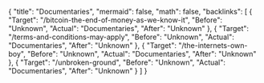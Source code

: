 {
	"title": "Documentaries",
	"mermaid": false,
	"math": false,
	"backlinks": [
		{
			"Target": "/bitcoin-the-end-of-money-as-we-know-it",
			"Before": "Unknown",
			"Actual": "Documentaries",
			"After": "Unknown"
		},
		{
			"Target": "/terms-and-conditions-may-apply",
			"Before": "Unknown",
			"Actual": "Documentaries",
			"After": "Unknown"
		},
		{
			"Target": "/the-internets-own-boy",
			"Before": "Unknown",
			"Actual": "Documentaries",
			"After": "Unknown"
		},
		{
			"Target": "/unbroken-ground",
			"Before": "Unknown",
			"Actual": "Documentaries",
			"After": "Unknown"
		}
	]
}

